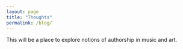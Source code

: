 ```yaml
---
layout: page
title: "Thoughts"
permalink: /blog/
---
```


This will be a place to explore notions of authorship in music and art.

